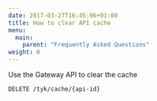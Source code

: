 ```yaml
---
date: 2017-03-27T16:45:06+01:00
title: How to clear API cache
menu:
  main:
    parent: "Frequently Asked Questions"
weight: 0 
---
```


Use the Gateway API to clear the cache

```
DELETE /tyk/cache/{api-id}
```